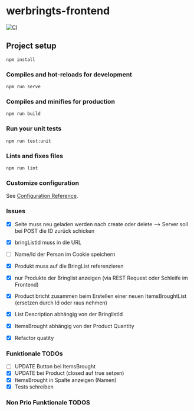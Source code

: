 # werbringts-frontend

[![CI](https://github.com/vlamboy/werbringts-frontend/actions/workflows/ci.yml/badge.svg)](https://github.com/vlamboy/werbringts-frontend/actions/workflows/ci.yml)


## Project setup
```
npm install
```

### Compiles and hot-reloads for development
```
npm run serve
```

### Compiles and minifies for production
```
npm run build
```

### Run your unit tests
```
npm run test:unit
```

### Lints and fixes files
```
npm run lint
```

### Customize configuration
See [Configuration Reference](https://cli.vuejs.org/config/).


### Issues 
* [x] Seite muss neu geladen werden nach create oder delete --> Server soll bei POST die ID zurück schicken
* [x] bringListId muss in die URL
* [ ] Name/Id der Person im Cookie speichern
* [x] Produkt muss auf die BringList referenzieren
* [x] nur Produkte der Bringlist anzeigen (via REST Request oder Schleife im Frontend)
* [x] Product bricht zusammen beim Erstellen einer neuen ItemsBroughtList (ersetzen durch Id oder raus nehmen) 
* [x] List Description abhängig von der BringlistId
* [x] ItemsBrought abhängig von der Product Quantity
* [x] Refactor quatity


### Funktionale TODOs 
* [ ] UPDATE Button bei ItemsBrought  
* [x] UPDATE bei Product (closed auf true setzen)
* [x] ItemsBrought in Spalte anzeigen (Namen)
* [x] Tests schreiben

### Non Prio Funktionale TODOS




